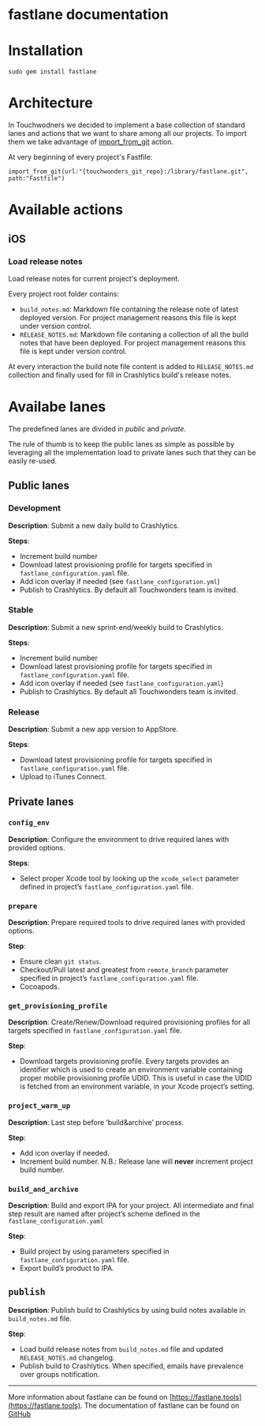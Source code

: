 fastlane documentation
================
# Installation
```
sudo gem install fastlane
```
# Architecture

In Touchwodners we decided to implement a base collection of standard lanes and actions that we want to share among all our projects.
To import them we take advantage of [import_from_git](https://github.com/KrauseFx/fastlane/blob/master/docs/Advanced.md#import_from_git) action.

At very beginning of every project's Fastfile:

`import_from_git(url:"{touchwonders_git_repo}:/library/fastlane.git", path:"Fastfile")`

# Available actions

## iOS
### Load release notes

Load release notes for current project's deployment.

Every project root folder contains:

* `build_notes.md`: Markdown file containing the release note of latest deployed version. For project management reasons this file is kept under version control.
* `RELEASE_NOTES.md`: Markdown file contaning a collection of all the build notes that have been deployed. For project management reasons this file is kept under version control.

At every interaction the build note file content is added to `RELEASE_NOTES.md` collection and finally used for fill in Crashlytics build's release notes. 

# Availabe lanes

The predefined lanes are divided in _public_ and _private_.

The rule of thumb is to keep the public lanes as simple as possible by leveraging all the implementation load to private lanes such that they can be easily re-used.

## Public lanes

### Development

__Description__: Submit a new daily build to Crashlytics.

__Steps__:

* Increment build number
* Download latest provisioning profile for targets specified in `fastlane_configuration.yaml` file.
* Add icon overlay if needed (see `fastlane_configuration.yml`)
* Publish to Crashlytics. By default all Touchwonders team is invited.

### Stable

__Description__: Submit a new sprint-end/weekly build to Crashlytics.

__Steps__: 

* Increment build number
* Download latest provisioning profile for targets specified in `fastlane_configuration.yaml` file.
* Add icon overlay if needed (see `fastlane_configuration.yaml`)
* Publish to Crashlytics. By default all Touchwonders team is invited.

### Release

__Description__: Submit a new app version to AppStore.

__Steps__: 

* Download latest provisioning profile for targets specified in `fastlane_configuration.yaml` file.
* Upload to iTunes Connect.

## Private lanes

### `config_env`

__Description__: Configure the environment to drive required lanes with provided options.

__Steps__:

* Select proper Xcode tool by looking up the `xcode_select` parameter defined in project’s `fastlane_configuration.yaml` file.

### `prepare`

__Description__: Prepare required tools to drive required lanes with provided options.

__Step__:

* Ensure clean `git status`.
* Checkout/Pull latest and greatest from `remote_branch` parameter specified in project’s `fastlane_configuration.yaml` file.
* Cocoapods.

### `get_provisioning_profile`

__Description__: Create/Renew/Download required provisioning profiles for all targets specified in `fastlane_configuration.yaml` file. 

__Step__:

* Download targets provisioning profile. Every targets provides an identifier which is used to create an environment variable containing proper mobile provisioning profile UDID. This is useful in case the UDID is fetched from an environment variable, in your Xcode project’s setting.

### `project_warm_up`

__Description__: Last step before ‘build&archive’ process.

__Step__:

* Add icon overlay if needed.
* Increment build number. 
N.B.: Release lane will __never__ increment project build number.

### `build_and_archive`

__Description__: Build and export IPA for your project. All intermediate and final step result are named after project’s scheme defined in the `fastlane_configuration.yaml`

__Step__:

* Build project by using parameters specified in `fastlane_configuration.yaml` file.
* Export build’s product to IPA.

## `publish`

__Description__: Publish build to Crashlytics by using build notes available in `build_notes.md` file.

__Step__:

* Load build release notes from `build_notes.md` file and updated `RELEASE_NOTES.md` changelog.
* Publish build to Crashlytics. When specified, emails have prevalence over groups notification.

----
More information about fastlane can be found on [https://fastlane.tools](https://fastlane.tools).
The documentation of fastlane can be found on [GitHub](https://github.com/KrauseFx/fastlane)